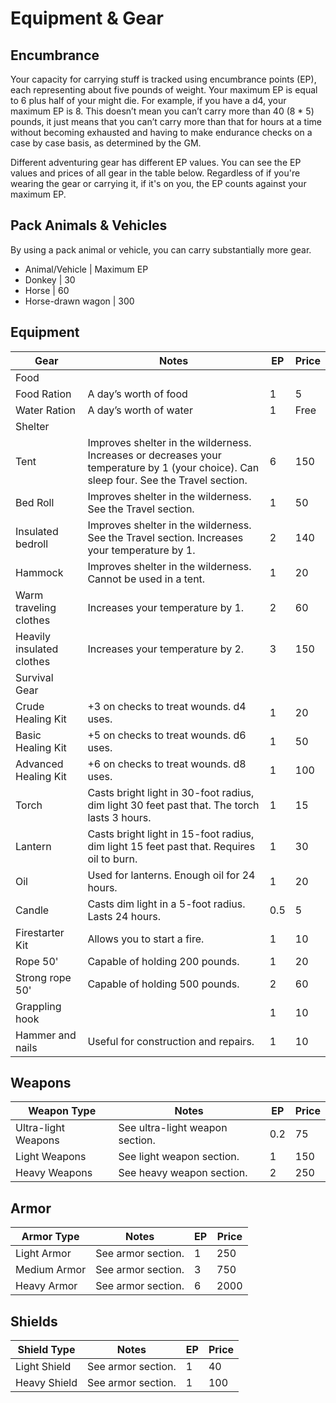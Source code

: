 # Equipment & Gear

## Encumbrance

Your capacity for carrying stuff is tracked using encumbrance points (EP), each representing about five pounds of weight. Your maximum EP is equal to 6 plus half of your might die. For example, if you have a d4, your maximum EP is 8. This doesn’t mean you can’t carry more than 40 (8 * 5) pounds, it just means that you can’t carry more than that for hours at a time without becoming exhausted and having to make endurance checks on a case by case basis, as determined by the GM.

Different adventuring gear has different EP values. You can see the EP values and prices of all gear in the table below. Regardless of if you're wearing the gear or carrying it, if it's on you, the EP counts against your maximum EP.

## Pack Animals & Vehicles

By using a pack animal or vehicle, you can carry substantially more gear.

- Animal/Vehicle | Maximum EP
- Donkey | 30
- Horse | 60
- Horse-drawn wagon | 300

## Equipment

| Gear | Notes | EP | Price |
|-------|--------|-----|--------|
| Food | | | |
| Food Ration | A day’s worth of food | 1 | 5 |
| Water Ration | A day’s worth of water | 1 | Free |
| Shelter | | | |
| Tent | Improves shelter in the wilderness. Increases or decreases your temperature by 1 (your choice). Can sleep four. See the Travel section. | 6 | 150 |
| Bed Roll | Improves shelter in the wilderness. See the Travel section. | 1 | 50 |
| Insulated bedroll | Improves shelter in the wilderness. See the Travel section. Increases your temperature by 1. | 2 | 140 |
| Hammock | Improves shelter in the wilderness. Cannot be used in a tent. | 1 | 20 |
| Warm traveling clothes | Increases your temperature by 1. | 2 | 60 |
| Heavily insulated clothes | Increases your temperature by 2. | 3 | 150 |
| Survival Gear | | | |
| Crude Healing Kit | +3 on checks to treat wounds. d4 uses. | 1 | 20 |
| Basic Healing Kit | +5 on checks to treat wounds. d6 uses. | 1 | 50 |
| Advanced Healing Kit | +6 on checks to treat wounds. d8 uses. | 1 | 100 |
| Torch | Casts bright light in 30-foot radius, dim light 30 feet past that. The torch lasts 3 hours. | 1 | 15 |
| Lantern | Casts bright light in 15-foot radius, dim light 15 feet past that. Requires oil to burn. | 1 | 30 |
| Oil | Used for lanterns. Enough oil for 24 hours. | 1 | 20 |
| Candle | Casts dim light in a 5-foot radius. Lasts 24 hours. | 0.5 | 5 |
| Firestarter Kit | Allows you to start a fire. | 1 | 10 |
| Rope 50' | Capable of holding 200 pounds. | 1 | 20 |
| Strong rope 50' | Capable of holding 500 pounds. | 2 | 60 |
| Grappling hook | | 1 | 10 |
| Hammer and nails | Useful for construction and repairs. | 1 | 10 |

## Weapons

| Weapon Type | Notes | EP | Price |
|--------------|--------|-----|--------|
| Ultra-light Weapons | See ultra-light weapon section. | 0.2 | 75 |
| Light Weapons | See light weapon section. | 1 | 150 |
| Heavy Weapons | See heavy weapon section. | 2 | 250 |

## Armor

| Armor Type | Notes | EP | Price |
|--------------|--------|-----|--------|
| Light Armor | See armor section. | 1 | 250 |
| Medium Armor | See armor section. | 3 | 750 |
| Heavy Armor | See armor section. | 6 | 2000 |

## Shields

| Shield Type | Notes | EP | Price |
|--------------|--------|-----|--------|
| Light Shield | See armor section. | 1 | 40 |
| Heavy Shield | See armor section. | 1 | 100 |